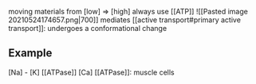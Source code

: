 moving materials from [low] $\Rightarrow$ [high]
always use [[ATP]]
![[Pasted image 20210524174657.png|700]]
mediates [[active transport#primary active transport]]: undergoes a conformational change
## Example
\[Na\] - \[K\] [[ATPase]]
\[Ca\] [[ATPase]]: muscle cells